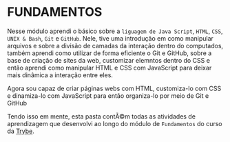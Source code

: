 # FUNDAMENTOS
Nesse módulo aprendi o básico sobre a `liguagem de Java Script`, `HTML`, `CSS`, `UNIX & Bash`, `Git` e `GitHub`. Nele, tive uma introdução em como manipular arquivos e sobre a divisão de camadas da interação dentro do computados, também aprendi como utilizar de forma eficiente o Git e GitHub, sobre a base de criação de sites da web, customizar elemntos dentro do CSS e então aprendi como manipular HTML e CSS com JavaScript para deixar mais dinâmica a interação entre eles.

Agora sou capaz de criar páginas webs com HTML, customiza-lo com CSS e dinamiza-lo com JavaScript para então organiza-lo por meio de Git e GitHub

Tendo isso em mente, esta pasta contÃ©m todas as atividades de aprendizagem que desenvolvi ao longo do módulo de `Fundamentos` do curso da [Trybe](https://www.betrybe.com/).